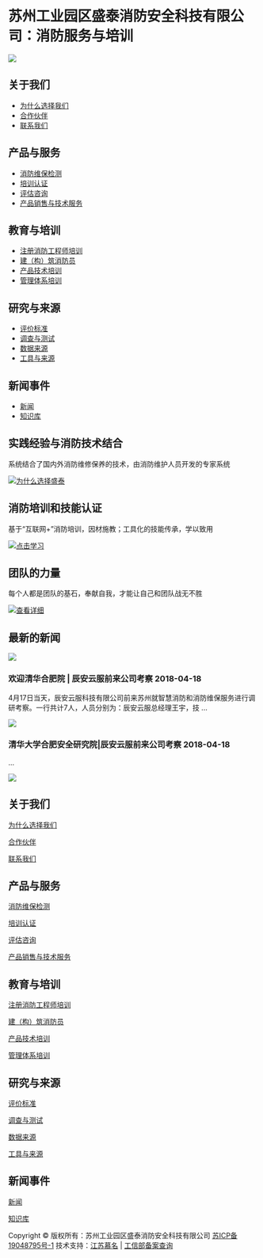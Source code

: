 # 苏州工业园区盛泰消防安全科技有限公司：消防服务与培训

[![](style/img/logo.png)](http://www.ckingfire.com)

## 关于我们

*   [为什么选择我们](http://www.ckingfire.com/index.php?m=content&c=index&a=lists&catid=6)
*   [合作伙伴](http://www.ckingfire.com/index.php?m=content&c=index&a=lists&catid=7)
*   [联系我们](http://www.ckingfire.com/index.php?m=content&c=index&a=lists&catid=8)

## 产品与服务

*   [消防维保检测](http://www.ckingfire.com/index.php?m=content&c=index&a=lists&catid=13)
*   [培训认证](http://www.ckingfire.com/index.php?m=content&c=index&a=lists&catid=14)
*   [评估咨询](http://www.ckingfire.com/index.php?m=content&c=index&a=lists&catid=15)
*   [产品销售与技术服务](http://www.ckingfire.com/index.php?m=content&c=index&a=lists&catid=23)

## 教育与培训

*   [注册消防工程师培训](http://www.ckingfire.com/index.php?m=content&c=index&a=lists&catid=17)
*   [建（构）筑消防员](http://www.ckingfire.com/index.php?m=content&c=index&a=lists&catid=18)
*   [产品技术培训](http://www.ckingfire.com/index.php?m=content&c=index&a=lists&catid=19)
*   [管理体系培训](http://www.ckingfire.com/index.php?m=content&c=index&a=lists&catid=20)

## 研究与来源

*   [评价标准](http://www.ckingfire.com/index.php?m=content&c=index&a=lists&catid=48)
*   [调查与测试](http://www.ckingfire.com/index.php?m=content&c=index&a=lists&catid=57)
*   [数据来源](http://www.ckingfire.com/index.php?m=content&c=index&a=lists&catid=58)
*   [工具与来源](http://www.ckingfire.com/index.php?m=content&c=index&a=lists&catid=59)

## 新闻事件

*   [新闻](http://www.ckingfire.com/index.php?m=content&c=index&a=lists&catid=21)
*   [知识库](http://www.ckingfire.com/index.php?m=content&c=index&a=lists&catid=22)

## 实践经验与消防技术结合

系统结合了国内外消防维修保养的技术，由消防维护人员开发的专家系统

[![](style/img/sm.png)为什么选择盛泰](http://www.ckingfire.com/index.php?m=content&c=index&a=lists&catid=6)

## 消防培训和技能认证

基于“互联网+”消防培训，因材施教；工具化的技能传承，学以致用

[![](style/img/sm.png)点击学习](http://www.ckingfire.com/index.php?m=content&c=index&a=lists&catid=14)

## 团队的力量

每个人都是团队的基石，奉献自我，才能让自己和团队战无不胜

[![](style/img/sm.png)查看详细](http://www.ckingfire.com/index.php?m=content&c=index&a=lists&catid=7)

## 最新的新闻

[![](style/img/more.jpg)](http://www.ckingfire.com/index.php?m=content&c=index&a=lists&catid=21)

### 欢迎清华合肥院 | 辰安云服前来公司考察 2018-04-18

4月17日当天，辰安云服科技有限公司前来苏州就智慧消防和消防维保服务进行调研考察。一行共计7人，人员分别为：辰安云服总经理王宇，技 ...

[![](style/img/more.jpg)](http://www.ckingfire.com/index.php?m=content&c=index&a=show&catid=21&id=406)

### 清华大学合肥安全研究院|辰安云服前来公司考察 2018-04-18

...

[![](style/img/more.jpg)](http://www.ckingfire.com/index.php?m=content&c=index&a=show&catid=21&id=405)

## 关于我们

[为什么选择我们](http://www.ckingfire.com/index.php?m=content&c=index&a=lists&catid=6)

[合作伙伴](http://www.ckingfire.com/index.php?m=content&c=index&a=lists&catid=7)

[联系我们](http://www.ckingfire.com/index.php?m=content&c=index&a=lists&catid=8)

## 产品与服务

[消防维保检测](http://www.ckingfire.com/index.php?m=content&c=index&a=lists&catid=13)

[培训认证](http://www.ckingfire.com/index.php?m=content&c=index&a=lists&catid=14)

[评估咨询](http://www.ckingfire.com/index.php?m=content&c=index&a=lists&catid=15)

[产品销售与技术服务](http://www.ckingfire.com/index.php?m=content&c=index&a=lists&catid=23)

## 教育与培训

[注册消防工程师培训](http://www.ckingfire.com/index.php?m=content&c=index&a=lists&catid=17)

[建（构）筑消防员](http://www.ckingfire.com/index.php?m=content&c=index&a=lists&catid=18)

[产品技术培训](http://www.ckingfire.com/index.php?m=content&c=index&a=lists&catid=19)

[管理体系培训](http://www.ckingfire.com/index.php?m=content&c=index&a=lists&catid=20)

## 研究与来源

[评价标准](http://www.ckingfire.com/index.php?m=content&c=index&a=lists&catid=48)

[调查与测试](http://www.ckingfire.com/index.php?m=content&c=index&a=lists&catid=57)

[数据来源](http://www.ckingfire.com/index.php?m=content&c=index&a=lists&catid=58)

[工具与来源](http://www.ckingfire.com/index.php?m=content&c=index&a=lists&catid=59)

## 新闻事件

[新闻](http://www.ckingfire.com/index.php?m=content&c=index&a=lists&catid=21)

[知识库](http://www.ckingfire.com/index.php?m=content&c=index&a=lists&catid=22)

Copyright © 版权所有：苏州工业园区盛泰消防安全科技有限公司 [苏ICP备19048795号-1](https://beian.miit.gov.cn/) 技术支持：[江苏慕名](http://www.51soing.com) | [工信部备案查询](https://beian.miit.gov.cn//)
